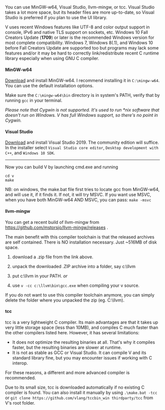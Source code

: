 You can use MinGW-w64, Visual Studio, llvm-mingw, or tcc. Visual Studio takes a lot more space, but its header files are more up-to-date, so Visual Studio is preferred if you plan to use the UI library.

V uses recent Windows features like UTF-8 and color output support in console, IPv6 and native TLS support on sockets, etc. Windows 10 Fall Creators Update (**1709**) or later is the recommended Windows version for most complete compatibility. Windows 7, Windows 8(.1), and Windows 10 before Fall Creators Update are supported too but programs may lack some features and/or it may be hard to correctly link/redistribute recent C runtime library especially when using GNU C compiler.

#### MinGW-w64

[Download](https://github.com/vlang/v/releases/download/v0.1.10/mingw-w64-install.exe) and install MinGW-w64. I recommend installing it in `C:\mingw-w64`. You can use the default installation options.

Make sure the `C:\mingw-w64\bin` directory is in system's PATH, verify that by running `gcc` in your terminal.

_Please note that Cygwin is not supported. It's used to run *nix software that doesn't run on Windows. V has full Windows support, so there's no point in Cygwin._

#### Visual Studio

[Download](https://visualstudio.microsoft.com/vs/) and install Visual Studio 2019. The community edition will suffice. In the installer select `Visual Studio core editor`, `Desktop development with C++`, and `Windows 10 SDK`.



***

Now you can build V by launching cmd.exe and running

```
cd v
make
```

NB: on windows, the make.bat file first tries to locate gcc from MinGW-w64, and will use it, if it finds it. If not, it will try MSVC. If you want use MSVC, when you have both MinGW-w64 AND MSVC, you can pass:
`make -msvc` 


#### llvm-mingw
You can get a recent build of llvm-mingw from https://github.com/mstorsjo/llvm-mingw/releases .

The main benefit with this compiler toolchain is that the released archives are self contained. There is NO installation necessary. Just ~516MB of disk space.

1) download a .zip file from the link above.

2) unpack the downloaded .ZIP archive into a folder, say c:\llvm

3) put c:\llvm in your PATH.
*or*
3) use `v -cc c:\llvm\bin\gcc.exe` when compiling your v source.


If you do not want to use this compiler toolchain anymore, you can simply delete the folder where you unpacked the zip (eg. C:\llvm).



#### tcc
tcc is a very lightweight C compiler. Its main advantages are that it takes up very little storage space (less than 10MB), and compiles C much faster than the other compilers listed here. However, it has several limitations:
 - It does not optimize the resulting binaries at all. That's why it compiles faster, but the resulting binaries are slower at runtime.
 - It is not as stable as GCC or Visual Studio. It can compile V and its standard library fine, but you may encounter issues if working with C interop.

For these reasons, a different and more advanced compiler is recommended.

Due to its small size, tcc is downloaded automatically if no existing C compiler is found. You can also install it manually by using `.\make.bat -tcc` or `git clone https://github.com/vlang/tccbin_win thirdparty/tcc` from V's root folder.